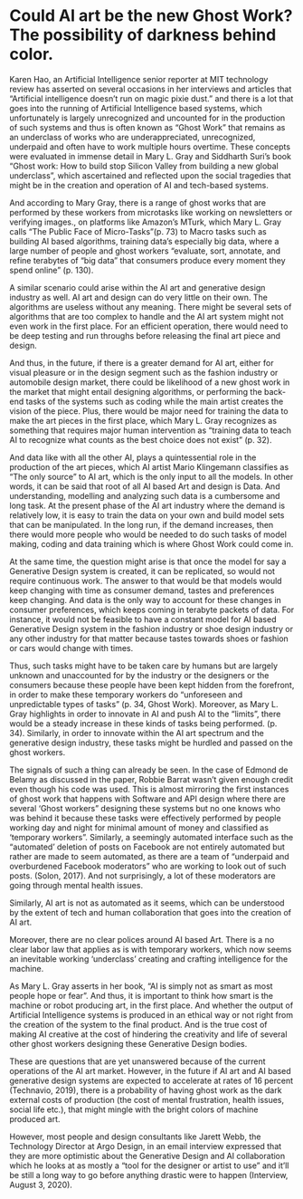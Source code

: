 # Could AI art be the new Ghost Work? The possibility of darkness behind color.

Karen Hao, an Artificial Intelligence senior reporter at MIT technology review has asserted on several occasions in her interviews and articles that “Artificial intelligence doesn’t run on magic pixie dust.” and there is a lot that goes into the running of Artificial Intelligence based systems, which unfortunately is largely unrecognized and uncounted for in the production of such systems and thus is often known as “Ghost Work” that remains as an underclass of works who are underappreciated, unrecognized, underpaid and often have to work multiple hours overtime. These concepts were evaluated in immense detail in Mary L. Gray and Siddharth Suri’s book “Ghost work: How to build stop Silicon Valley from building a new global underclass”, which ascertained and reflected upon the social tragedies that might be in the creation and operation of AI and tech-based systems.

And according to Mary Gray, there is a range of ghost works that are performed by these workers from microtasks like working on newsletters or verifying images., on platforms like Amazon’s MTurk, which Mary L. Gray calls “The Public Face of Micro-Tasks”(p. 73) to Macro tasks such as building AI based algorithms, training data’s especially big data, where a large number of people and ghost workers “evaluate, sort, annotate, and refine terabytes of “big data” that consumers produce every moment they spend online” (p. 130).

A similar scenario could arise within the AI art and generative design industry as well. AI art and design can do very little on their own. The algorithms are useless without any meaning. There might be several sets of algorithms that are too complex to handle and the AI art system might not even work in the first place. For an efficient operation, there would need to be deep testing and run throughs before releasing the final art piece and design.

And thus, in the future, if there is a greater demand for AI art, either for visual pleasure or in the design segment such as the fashion industry or automobile design market, there could be likelihood of a new ghost work in the market that might entail designing algorithms, or performing the back-end tasks of the systems such as coding while the main artist creates the vision of the piece. Plus, there would be major need for training the data to make the art pieces in the first place, which Mary L. Gray recognizes as something that requires major human intervention as “training data to teach AI to recognize what counts as the best choice does not exist” (p. 32).

And data like with all the other AI, plays a quintessential role in the production of the art pieces, which AI artist Mario Klingemann classifies as “The only source” to AI art, which is the only input to all the models. In other words, it can be said that root of all AI based Art and design is Data. And understanding, modelling and analyzing such data is a cumbersome and long task. At the present phase of the AI art industry where the demand is relatively low, it is easy to train the data on your own and build model sets that can be manipulated. In the long run, if the demand increases, then there would more people who would be needed to do such tasks of model making, coding and data training which is where Ghost Work could come in.

At the same time, the question might arise is that once the model for say a Generative Design system is created, it can be replicated, so would not require continuous work. The answer to that would be that models would keep changing with time as consumer demand, tastes and preferences keep changing. And data is the only way to account for these changes in consumer preferences, which keeps coming in terabyte packets of data. For instance, it would not be feasible to have a constant model for AI based Generative Design system in the fashion industry or shoe design industry or any other industry for that matter because tastes towards shoes or fashion or cars would change with times.

Thus, such tasks might have to be taken care by humans but are largely unknown and unaccounted for by the industry or the designers or the consumers because these people have been kept hidden from the forefront, in order to make these temporary workers do “unforeseen and unpredictable types of tasks” (p. 34, Ghost Work). Moreover, as Mary L. Gray highlights in order to innovate in AI and push AI to the “limits”, there would be a steady increase in these kinds of tasks being performed. (p. 34). Similarly, in order to innovate within the AI art spectrum and the generative design industry, these tasks might be hurdled and passed on the ghost workers.

The signals of such a thing can already be seen. In the case of Edmond de Belamy as discussed in the paper, Robbie Barrat wasn’t given enough credit even though his code was used. This is almost mirroring the first instances of ghost work that happens with Software and API design where there are several ‘Ghost workers” designing these systems but no one knows who was behind it because these tasks were effectively performed by people working day and night for minimal amount of money and classified as ‘temporary workers”. Similarly, a seemingly automated interface such as the “automated’ deletion of posts on Facebook are not entirely automated but rather are made to seem automated, as there are a team of “underpaid and overburdened Facebook moderators” who are working to look out of such posts. (Solon, 2017). And not surprisingly, a lot of these moderators are going through mental health issues.

Similarly, AI art is not as automated as it seems, which can be understood by the extent of tech and human collaboration that goes into the creation of AI art.

Moreover, there are no clear polices around AI based Art. There is a no clear labor law that applies as is with temporary workers, which now seems an inevitable working ‘underclass’ creating and crafting intelligence for the machine.

As Mary L. Gray asserts in her book, “AI is simply not as smart as most people hope or fear”. And thus, it is important to think how smart is the machine or robot producing art, in the first place. And whether the output of Artificial Intelligence systems is produced in an ethical way or not right from the creation of the system to the final product. And is the true cost of making AI creative at the cost of hindering the creativity and life of several other ghost workers designing these Generative Design bodies.

These are questions that are yet unanswered because of the current operations of the AI art market. However, in the future if AI art and AI based generative design systems are expected to accelerate at rates of 16 percent (Technavio, 2019), there is a probability of having ghost work as the dark external costs of production (the cost of mental frustration, health issues, social life etc.), that might mingle with the bright colors of machine produced art.

However, most people and design consultants like Jarett Webb, the Technology Director at Argo Design, in an email interview expressed that they are more optimistic about the Generative Design and AI collaboration which he looks at as mostly a “tool for the designer or artist to use” and it’ll be still a long way to go before anything drastic were to happen (Interview, August 3, 2020).

